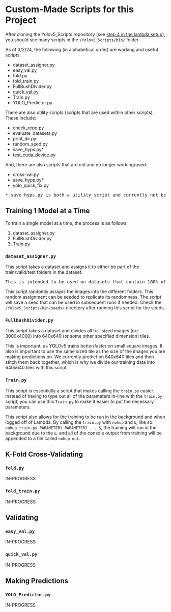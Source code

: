 # Custom-Made Scripts for this Project

After cloning the Yolov5_Scripts repository (see [step 4 in the lambda setup](../yolo/lambda-linux.md)), you should see many scripts in the `/Yolov5_Scripts/bin/` folder.

As of 3/2/24, the following (in alphabetical order) are working and useful scripts:

<ul>
<li>dataset_assigner.py
<li>easy_val.py
<li>fold.py
<li>fold_train.py
<li>FullBushDivider.py
<li>quick_val.py
<li>Train.py
<li>YOLO_Predictor.py
</ul>

There are also utility scripts (scripts that are used within other scripts). These include:

<ul>
<li>check_repo.py
<li>evaluate_datasets.py
<li>print_dir.py
<li>random_seed.py
<li>save_hyps.py*
<li>test_cuda_device.py
</ul>

And, there are also scripts that are old and no longer working/used:

<ul>
<li>cross-val.py
<li>save_hyps.py* 
<li>yolo_quick_fix.py
</ul>

<pre>
* save_hyps.py is both a utility script and currently not being used.
</pre>


## Training 1 Model at a Time

To train a single model at a time, the process is as follows:

<ol>
<li>dataset_assigner.py
<li>FullBushDivider.py
<li>Train.py
</ol>

### `dataset_assigner.py`

This script takes a dataset and assigns it to either be part of the train/valid/test folders in the dataset.

<pre>
This is intended to be used on datasets that contain 100% of the data!
</pre>

This script randomly assigns the images into the different folders. This random assignment can be seeded to replicate its randomness. The script will save a seed that can be used in subsequent runs if needed. Check the `/Yolov5_Scripts/bin/seeds/` directory after running this script for the seeds.

### `FullBushDivider.py`

This script takes a dataset and divides all full-sized images (ex: 3000x4000) into 640x640 (or some other specified dimension) tiles. 

This is important, as YOLOv5 trains better/faster on small square images. It also is important to use the same sized tile as the size of the images you are making predictions on. We currently predict on 640x640 tiles and then stitch them back together, which is why we divide our training data into 640x640 tiles with this script.

### `Train.py`

This script is essentially a script that makes calling the `train.py` easier. Instead of having to type out all of the parameters in-line with the `train.py` script, you can use this `Train.py` to make it easier to put the necessary parameters.

This script also allows for the training to be run in the background and when logged off of Lambda. By calling the `train.py` with `nohup` and `&`, like so: `nohup train.py PARAMETER1 PARAMETER2 ... &`, the training will run in the background due to the `&`, and all of the console output from training will be appended to a file called `nohup.out`.

## K-Fold Cross-Validating

### `fold.py`
IN-PROGRESS

### `fold_train.py`
IN-PROGRESS


## Validating

### `easy_val.py`
IN-PROGRESS

### `quick_val.py`
IN-PROGRESS


## Making Predictions

### `YOLO_Predictor.py`
IN-PROGRESS
